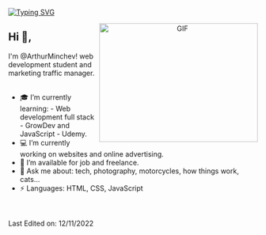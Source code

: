 <a href="https://git.io/typing-svg"><img src="https://readme-typing-svg.demolab.com?font=Fira+Code&weight=800&size=15&pause=1000&color=1E20FF9C&background=0025FF15&center=true&vCenter=true&width=435&lines=Hi!+I'm+Arthur+Minchev+%3D);Becoming+a+full-stack+web+developer;Freelancer;%7CHTML%7CCSS%7CJavaScript%7C;Marketing+traffic+manager+-+Ads" alt="Typing SVG" /></a>

<a target="_blank" align="center">
  <img align="right" top="500" height="240" width="320" alt="GIF" src="https://media.giphy.com/media/SWoSkN6DxTszqIKEqv/giphy.gif">
</a>

## Hi 👋, 
I'm @ArthurMinchev! web development student and marketing traffic manager.
<br>
<br>
- 🎓 I’m currently learning: - Web development full stack - GrowDev and JavaScript - Udemy.
- 💻 I’m currently working on websites and online advertising.
- 🤝 I’m available for job and freelance.
- 💬 Ask me about: tech, photography, motorcycles, how things work, cats...
- ⚡ Languages: HTML, CSS, JavaScript
<br>
<br>
Last Edited on: 12/11/2022

<!---
ArthurMinchev/ArthurMinchev is a ✨ special ✨ repository because its `README.md` (this file) appears on your GitHub profile.
You can click the Preview link to take a look at your changes.
--->
